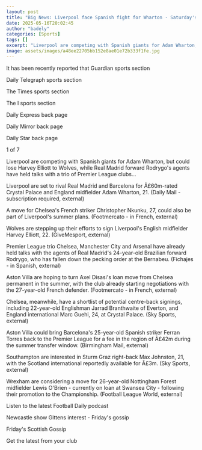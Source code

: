 ```yaml
---
layout: post
title: "Big News: Liverpool face Spanish fight for Wharton - Saturday's gossip"
date: 2025-05-16T20:02:45
author: "badely"
categories: [Sports]
tags: []
excerpt: "Liverpool are competing with Spanish giants for Adam Wharton, but could lose Harvey Elliott to Wolves, while Real Madrid forward Rodrygo's agents have"
image: assets/images/a48ee22705bb152e8ae01e72b333f1fe.jpg
---
```


It has been recently reported that Guardian sports section

Daily Telegraph sports section 

The Times sports section

The I sports section

Daily Express back page

Daily Mirror back page

Daily Star back page

1 of 7

Liverpool are competing with Spanish giants for Adam Wharton, but could lose Harvey Elliott to Wolves, while Real Madrid forward Rodrygo's agents have held talks with a trio of Premier League clubs...

Liverpool are set to rival Real Madrid and Barcelona for Â£60m-rated Crystal Palace and England midfielder Adam Wharton, 21. (Daily Mail - subscription required, external)

A move for Chelsea's French striker Christopher Nkunku, 27, could also be part of Liverpool's summer plans. (Footmercato - in French, external)

Wolves are stepping up their efforts to sign Liverpool's English midfielder Harvey Elliott, 22. (GiveMesport, external)

Premier League trio Chelsea, Manchester City and Arsenal have already held talks with the agents of Real Madrid's 24-year-old Brazilian forward Rodrygo, who has fallen down the pecking order at the Bernabeu. (Fichajes - in Spanish, external)

Aston Villa are hoping to turn Axel Disasi's loan move from Chelsea permanent in the summer, with the club already starting negotiations with the 27-year-old French defender. (Footmercato - in French, external)

Chelsea, meanwhile, have a shortlist of potential centre-back signings, including 22-year-old Englishman Jarrad Branthwaite of Everton, and England international Marc Guehi, 24, at Crystal Palace. (Sky Sports, external)

Aston Villa could bring Barcelona's 25-year-old Spanish striker Ferran Torres back to the Premier League for a fee in the region of Â£42m during the summer transfer window. (Birmingham Mail, external)

Southampton are interested in Sturm Graz right-back Max Johnston, 21, with the Scotland international reportedly available for Â£3m. (Sky Sports, external)

Wrexham are considering a move for 26-year-old Nottingham Forest midfielder Lewis O'Brien - currently on loan at Swansea City - following their promotion to the Championship. (Football League World, external)

Listen to the latest Football Daily podcast

Newcastle show Gittens interest - Friday's gossip

Friday's Scottish Gossip

Get the latest from your club

